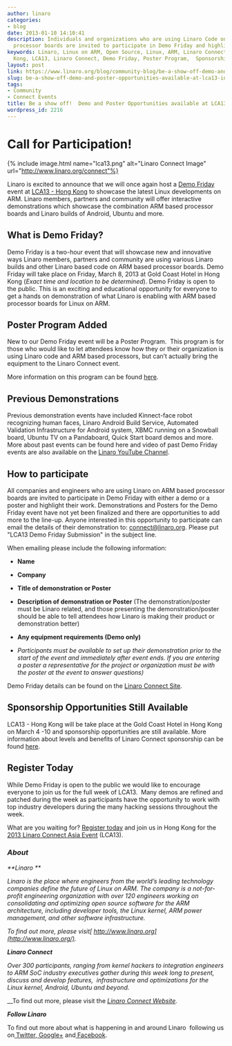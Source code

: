```yaml
---
author: linaro
categories:
- blog
date: 2013-01-10 14:10:41
description: Individuals and organizations who are using Linaro Code on ARM based
  processor boards are invited to participate in Demo Friday and highlight their work.
keywords: Linaro, Linux on ARM, Open Source, Linux, ARM, Linaro Connect, LCA13-Hong
  Kong, LCA13, Linaro Connect, Demo Friday, Poster Program,  Sponsorship, Registration
layout: post
link: https://www.linaro.org/blog/community-blog/be-a-show-off-demo-and-poster-opportunities-available-at-lca13-in-hong-kong/
slug: be-a-show-off-demo-and-poster-opportunities-available-at-lca13-in-hong-kong
tags:
- Community
- Connect Events
title: Be a show off!  Demo and Poster Opportunities available at LCA13 in Hong Kong
wordpress_id: 2216
---
```


# Call for Participation!

{% include image.html name="lca13.png" alt="Linaro Connect Image" url="http://www.linaro.org/connect"%}

Linaro is excited to announce that we will once again host a [Demo Friday](http://www.linaro.org/connect/demo-friday) event at [LCA13 - Hong Kong](http://www.linaro.org/connect) to showcase the latest Linux developments on ARM. Linaro members, partners and community will offer interactive demonstrations which showcase the combination ARM based processor boards and Linaro builds of Android, Ubuntu and more.


## What is Demo Friday?

Demo Friday is a two-hour event that will showcase new and innovative ways Linaro members, partners and community are using various Linaro builds and other Linaro based code on ARM based processor boards. Demo Friday will take place on Friday, March 8, 2013 at Gold Coast Hotel in Hong Kong (_Exact time and location to be determined_). Demo Friday is open to the public. This is an exciting and educational opportunity for everyone to get a hands on demonstration of what Linaro is enabling with ARM based processor boards for Linux on ARM.


## Poster Program Added


New to our Demo Friday event will be a Poster Program.  This program is for those who would like to let attendees know how they or their organization is using Linaro code and ARM based processors, but can’t actually bring the equipment to the Linaro Connect event.

More information on this program can be found [here](http://www.linaro.org/connect/demo-friday).


## Previous Demonstrations


Previous demonstration events have included Kinnect-face robot recognizing human faces, Linaro Android Build Service, Automated Validation Infrastructure for Android system, XBMC running on a Snowball board, Ubuntu TV on a Pandaboard, Quick Start board demos and more. More about past events can be found here and video of past Demo Friday events are also available on the [Linaro YouTube Channel](http://www.youtube.com/user/linaroorg).


## How to participate


All companies and engineers who are using Linaro on ARM based processor boards are invited to participate in Demo Friday with either a demo or a poster and highlight their work. Demonstrations and Posters for the Demo Friday event have not yet been finalized and there are opportunities to add more to the line-up. Anyone interested in this opportunity to participate can email the details of their demonstration to: [connect@linaro.org](mailto:connect@linaro.org). Please put "LCA13 Demo Friday Submission" in the subject line.

When emailing please include the following information:


  * **Name**


  * **Company**

  * **Title of demonstration or Poster**


  * **Description of demonstration or Poster** (The demonstration/poster must be Linaro related, and those presenting the demonstration/poster should be able to tell attendees how Linaro is making their product or demonstration better)


  * **Any equipment requirements (Demo only)**


  * _Participants must be available to set up their demonstration prior to the start of the event and immediately after event ends. If you are entering a poster a representative for the project or organization must be with the poster at the event to answer questions)_


Demo Friday details can be found on the [Linaro Connect Site](http://www.linaro.org/connect/demo-friday).


## Sponsorship Opportunities Still Available


LCA13 - Hong Kong will be take place at the Gold Coast Hotel in Hong Kong on March 4 -10 and sponsorship opportunities are still available. More information about levels and benefits of Linaro Connect sponsorship can be found [here](http://connect.linaro.org/sponsors/).


## Register Today


While Demo Friday is open to the public we would like to encourage everyone to join us for the full week of LCA13.  Many demos are refined and patched during the week as participants have the opportunity to work with top industry developers during the many hacking sessions throughout the week.

What are you waiting for? [Register today](http://linaro.eventbrite.co.uk/) and join us in Hong Kong for the [2013 Linaro Connect Asia Event](http://www.linaro.org/2012/12/19/registration-opens-for-linaro-connect-asia-2013-book-early/) (LCA13).


### **_About_**


_**Linaro **_

_Linaro is the place where engineers from the world’s leading technology companies define the future of Linux on ARM. The company is a not-for-profit engineering organization with over 120 engineers working on consolidating and optimizing open source software for the ARM architecture, including developer tools, the Linux kernel, ARM power management, and other software infrastructure._

_To find out more, please visit[ http://www.linaro.org](http://www.linaro.org/)._

_**Linaro Connect**_

_Over 300 participants, ranging from kernel hackers to integration engineers to ARM SoC industry executives gather during this week long to present, discuss and develop features,  infrastructure and optimizations for the Linux kernel, Android, Ubuntu and beyond._

__To find out more, please visit the _[ Linaro Connect Website](http://connect.linaro.org/)._

_**Follow Linaro**_

To find out more about what is happening in and around Linaro  following us on[ Twitter](https://twitter.com/LinaroOrg),[ Google+](https://plus.google.com/+LinaroOnAir) and[ Facebook](https://www.facebook.com/LinaroOrg).